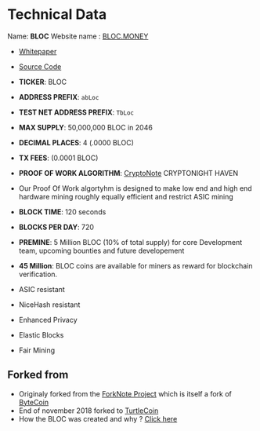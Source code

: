 # **Technical Data**

Name: **BLOC**
Website name : [BLOC.MONEY](https://bloc.money)

* [Whitepaper](https://bloc.money/files/whitepaper/bloc-white-paper.pdf)
* [Source Code](https://github.com/furiousteam/BLOC)
* **TICKER**: BLOC
* **ADDRESS PREFIX**: `abLoc`
* **TEST NET ADDRESS PREFIX**: `TbLoc`
* **MAX SUPPLY**: 50,000,000 BLOC in 2046
* **DECIMAL PLACES**: 4 (.0000 BLOC)
* **TX FEES**: (0.0001 BLOC)
* **PROOF OF WORK ALGORITHM**: [CryptoNote](https://cryptonote.org) CRYPTONIGHT HAVEN
* Our Proof Of Work algortyhm is designed to make low end and high end hardware mining roughly equally efficient and restrict ASIC mining
* **BLOCK TIME**: 120 seconds
* **BLOCKS PER DAY**: 720
* **PREMINE**: 5 Million BLOC (10% of total supply) for core Development team, upcoming bounties and future developement
* **45 Million**: BLOC coins are available for miners as reward for blockchain verification.

* ASIC resistant
* NiceHash resistant
* Enhanced Privacy
* Elastic Blocks
* Fair Mining

## **Forked from**

* Originaly forked from the [ForkNote Project](https://github.com/forknote/forknote) which is itself a fork of [ByteCoin](https://github.com/bcndev/bytecoin)
* End of november 2018 forked to [TurtleCoin](https://github.com/turtlecoin/turtlecoin)
* How the BLOC was created and why ? [Click here](../about/Background-and-History.md)
